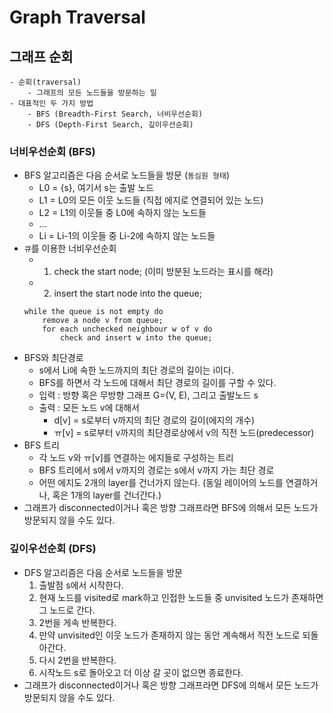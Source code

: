 # Graph Traversal

## 그래프 순회
    - 순회(traversal)
        - 그래프의 모든 노드들을 방문하는 일
    - 대표적인 두 가지 방법
        - BFS (Breadth-First Search, 너비우선순회)
        - DFS (Depth-First Search, 깊이우선순회)

### 너비우선순회 (BFS)     
- BFS 알고리즘은 다음 순서로 노드들을 방문 (`동심원 형태`)
    - L0 = {s}, 여기서 s는 출발 노드
    - L1 = L0의 모든 이웃 노드들 (직접 에지로 연결되어 있는 노드)
    - L2 = L1의 이웃들 중 L0에 속하지 않는 노드들
    - ...
    - Li = Li-1의 이웃들 중 Li-2에 속하지 않는 노드들
- `큐`를 이용한 너비우선순회
    - 1. check the start node; (이미 방분된 노드라는 표시를 해라)
    - 2. insert the start node into the queue;
    ```
    while the queue is not empty do
        remove a node v from queue;
        for each unchecked neighbour w of v do
            check and insert w into the queue;
    ```
- BFS와 최단경로
    - s에서 Li에 속한 노드까지의 최단 경로의 길이는 i이다.
    - BFS를 하면서 각 노드에 대해서 최단 경로의 길이를 구할 수 있다.
    - 입력 : 방향 혹은 무방향 그래프 G=(V, E), 그리고 출발노드 s
    - 출력 : 모든 노드 v에 대해서
        - d[v] = s로부터 v까지의 최단 경로의 길이(에지의 개수)
        - ㅠ[v] = s로부터 v까지의 최단경로상에서 v의 직전 노드(predecessor)
- BFS 트리
    - 각 노드 v와 ㅠ[v]를 연결하는 에지들로 구성하는 트리
    - BFS 트리에서 s에서 v까지의 경로는 s에서 v까지 가는 최단 경로
    - 어떤 에지도 2개의 layer를 건너가지 않는다. (동일 레이어의 노드를 연결하거나, 혹은 1개의 layer를 건너간다.)
- 그래프가 disconnected이거나 혹은 방향 그래프라면 BFS에 의해서 모든 노드가 방문되지 않을 수도 있다.

### 깊이우선순회 (DFS)
- DFS 알고리즘은 다음 순서로 노드들을 방문
    1. 출발점 s에서 시작한다.
    2. 현재 노드를 visited로 mark하고 인접한 노드들 중 unvisited 노드가 존재하면 그 노드로 간다.
    3. 2번을 게속 반복한다.
    4. 만약 unvisited인 이웃 노드가 존재하지 않는 동안 계속해서 직전 노드로 되돌아간다.
    5. 다시 2번을 반복한다.
    6. 시작노드 s로 돌아오고 더 이상 갈 곳이 없으면 종료한다.
- 그래프가 disconnected이거나 혹은 방향 그래프라면 DFS에 의해서 모든 노드가 방문되지 않을 수도 있다.